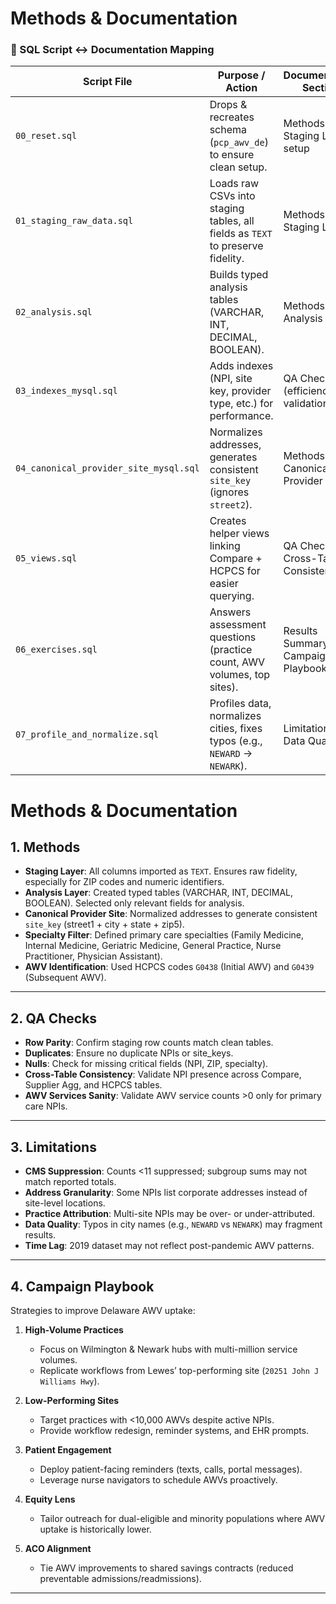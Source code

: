 # Methods & Documentation

### 🔄 SQL Script ↔ Documentation Mapping
| Script File                          | Purpose / Action                                                                 | Documentation Section                  |
|--------------------------------------|---------------------------------------------------------------------------------|-----------------------------------------|
| `00_reset.sql`                       | Drops & recreates schema (`pcp_awv_de`) to ensure clean setup.                   | Methods → Staging Layer setup           |
| `01_staging_raw_data.sql`            | Loads raw CSVs into staging tables, all fields as `TEXT` to preserve fidelity.   | Methods → Staging Layer                 |
| `02_analysis.sql`                    | Builds typed analysis tables (VARCHAR, INT, DECIMAL, BOOLEAN).                   | Methods → Analysis Layer                |
| `03_indexes_mysql.sql`               | Adds indexes (NPI, site key, provider type, etc.) for performance.               | QA Checks (efficiency & validation)     |
| `04_canonical_provider_site_mysql.sql` | Normalizes addresses, generates consistent `site_key` (ignores `street2`).       | Methods → Canonical Provider Site       |
| `05_views.sql`                       | Creates helper views linking Compare + HCPCS for easier querying.                | QA Checks & Cross-Table Consistency     |
| `06_exercises.sql`                   | Answers assessment questions (practice count, AWV volumes, top sites).           | Results Summary & Campaign Playbook     |
| `07_profile_and_normalize.sql`       | Profiles data, normalizes cities, fixes typos (e.g., `NEWARD` → `NEWARK`).       | Limitations → Data Quality              |



# Methods & Documentation

## 1. Methods
- **Staging Layer**: All columns imported as `TEXT`. Ensures raw fidelity, especially for ZIP codes and numeric identifiers.  
- **Analysis Layer**: Created typed tables (VARCHAR, INT, DECIMAL, BOOLEAN). Selected only relevant fields for analysis.  
- **Canonical Provider Site**: Normalized addresses to generate consistent `site_key` (street1 + city + state + zip5).  
- **Specialty Filter**: Defined primary care specialties (Family Medicine, Internal Medicine, Geriatric Medicine, General Practice, Nurse Practitioner, Physician Assistant).  
- **AWV Identification**: Used HCPCS codes `G0438` (Initial AWV) and `G0439` (Subsequent AWV).  

---

## 2. QA Checks
- **Row Parity**: Confirm staging row counts match clean tables.  
- **Duplicates**: Ensure no duplicate NPIs or site_keys.  
- **Nulls**: Check for missing critical fields (NPI, ZIP, specialty).  
- **Cross-Table Consistency**: Validate NPI presence across Compare, Supplier Agg, and HCPCS tables.  
- **AWV Services Sanity**: Validate AWV service counts >0 only for primary care NPIs.  

---

## 3. Limitations
- **CMS Suppression**: Counts <11 suppressed; subgroup sums may not match reported totals.  
- **Address Granularity**: Some NPIs list corporate addresses instead of site-level locations.  
- **Practice Attribution**: Multi-site NPIs may be over- or under-attributed.  
- **Data Quality**: Typos in city names (e.g., `NEWARD` vs `NEWARK`) may fragment results.  
- **Time Lag**: 2019 dataset may not reflect post-pandemic AWV patterns.  

---

## 4. Campaign Playbook
Strategies to improve Delaware AWV uptake:

1. **High-Volume Practices**  
   - Focus on Wilmington & Newark hubs with multi-million service volumes.  
   - Replicate workflows from Lewes’ top-performing site (`20251 John J Williams Hwy`).  

2. **Low-Performing Sites**  
   - Target practices with <10,000 AWVs despite active NPIs.  
   - Provide workflow redesign, reminder systems, and EHR prompts.  

3. **Patient Engagement**  
   - Deploy patient-facing reminders (texts, calls, portal messages).  
   - Leverage nurse navigators to schedule AWVs proactively.  

4. **Equity Lens**  
   - Tailor outreach for dual-eligible and minority populations where AWV uptake is historically lower.  

5. **ACO Alignment**  
   - Tie AWV improvements to shared savings contracts (reduced preventable admissions/readmissions).  

---
